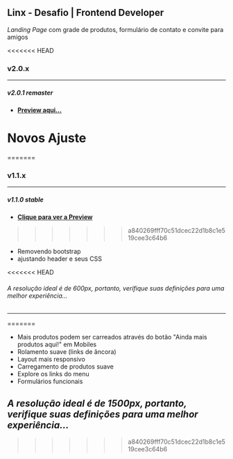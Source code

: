 ## Linx - Desafio | Frontend Developer

  _Landing Page_ com grade de produtos, formulário de contato e convite para amigos

<<<<<<< HEAD
### v2.0.x
------------
##### v2.0.1 remaster
- **[Preview aqui...](https://alessondejesus.github.io/linx-test-dsn/  "Clique Aqui")**

# Novos Ajuste
=======
### v1.1.x
------------
##### v1.1.0 stable
- **[Clique para ver a Preview](https://alessondejesus.github.io/linx-test-dsn/  "Clique Aqui")**
>>>>>>> a840269fff70c51dcec22d1b8c1e519cee3c64b6

  - Removendo bootstrap
  - ajustando header e seus CSS

<<<<<<< HEAD
###### _A resolução ideal é de 600px, portanto, verifique suas definições para uma melhor experiência..._
------------
=======
  - Mais produtos podem ser carreados através do botão "Ainda mais produtos aqui!" em Mobiles
  - Rolamento suave (links de âncora)
  - Layout mais responsivo
  - Carregamento de produtos suave
  - Explore os links do menu
  - Formulários funcionais 

_A resolução ideal é de 1500px, portanto, verifique suas definições para uma melhor experiência..._
------------
>>>>>>> a840269fff70c51dcec22d1b8c1e519cee3c64b6
